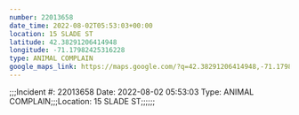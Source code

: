 ```yaml
---
number: 22013658
date_time: 2022-08-02T05:53:03+00:00
location: 15 SLADE ST
latitude: 42.38291206414948
longitude: -71.17982425316228
type: ANIMAL COMPLAIN
google_maps_link: https://maps.google.com/?q=42.38291206414948,-71.17982425316228
---
```


;;;Incident #: 22013658  Date: 2022-08-02 05:53:03   Type: ANIMAL COMPLAIN;;;Location: 15 SLADE ST;;;;;;

